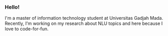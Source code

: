 ### Hello!

I'm a master of information technology student at Universitas Gadjah Mada. Recently, I'm working on my research about NLU topics and here because I love to code-for-fun. 
